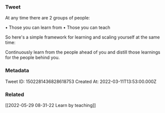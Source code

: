 ### Tweet
At any time there are 2 groups of people:

• Those you can learn from
• Those you can teach

So here's a simple framework for learning and scaling yourself at the same time:

Continuously learn from the people ahead of you and distill those learnings for the people behind you.

### Metadata
Tweet ID: 1502281436828618753
Created At: 2022-03-11T13:53:00.000Z

### Related
[[2022-05-29 08-31-22 Learn by teaching]]

